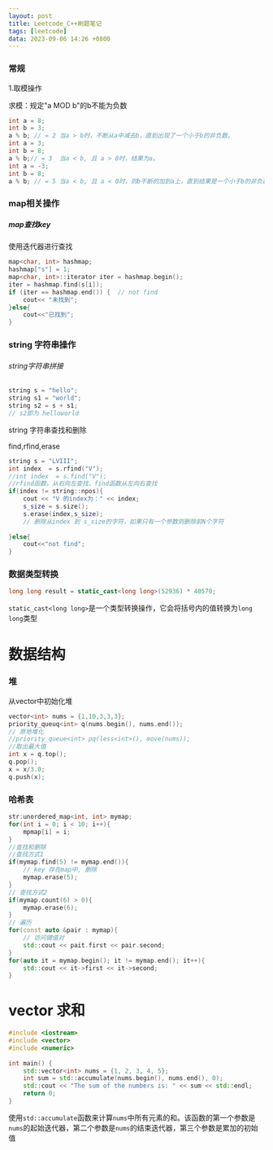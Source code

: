 ```yaml
---
layout: post
title: Leetcode_C++刷题笔记
tags: [leetcode]
data: 2023-09-06 14:26 +0800
---
```

### 常规

1.取模操作

求模：规定"a MOD b"的b不能为负数

```cpp
int a = 8;
int b = 3;
a % b; // = 2 当a > b时，不断从a中减去b，直到出现了一个小于b的非负数。
int a = 3;
int b = 8;
a % b;// = 3  当a < b, 且 a > 0时，结果为a。 
int a = -3;
int b = 8;
a % b; // = 5 当a < b, 且 a < 0时，则b不断的加到a上，直到结果是一个小于b的非负数为止。
```





### map相关操作

##### map查找key

使用迭代器进行查找

```c++
map<char, int> hashmap;
hashmap["s"] = 1;
map<char, int>::iterator iter = hashmap.begin();
iter = hashmap.find(s[i]);
if (iter == hashmap.end()) {  // not find
	cout<< "未找到";
}else{
    cout<<"已找到";
}
```



### string 字符串操作

###### string字符串拼接

```c++
string s = "hello";
string s1 = "world";
string s2 = s + s1;
// s2即为 helloworld
```

string 字符串查找和删除

find,rfind,erase

```c++
string s = "LVIII";
int index  = s.rfind("V");
//int index  = s.find("V");
//rfind函数，从右向左查找，find函数从左向右查找
if(index != string::npos){
	cout << "V 的index为：" << index;
    s_size = s.size();
    s.erase(index,s_size);
    // 删除从index 到 s_size的字符，如果只有一个参数则删除前N个字符
    
}else{
	cout<<"not find";
}
```

### 数据类型转换

```cpp
long long result = static_cast<long long>(52936) * 40570;
```

`static_cast<long long>`是一个类型转换操作，它会将括号内的值转换为`long long`类型

# 数据结构

### 堆

从vector中初始化堆

```cpp
vector<int> nums = {1,10,3,3,3};
priority_queuq<int> q(nums.begin(), nums.end());
// 原地堆化
//priority_queue<int> pq(less<int>(), move(nums));
//取出最大值
int x = q.top();
q.pop();
x = x/3.0;
q.push(x);
```

### 哈希表

```cpp
str:unordered_map<int, int> mymap;
for(int i = 0; i < 10; i++){
	mpmap[i] = i;
}
//查找和删除
//查找方式1
if(mymap.find(5) != mymap.end()){
	// key 存在map中, 删除
	mymap.erase(5);
}
// 查找方式2
if(mymap.count(6) > 0){
	mymap.erase(6);
}
// 遍历
for(const auto &pair : mymap){
	// 访问键值对
	std::cout << pait.first << pair.second;
}
for(auto it = mymap.begin(); it != mymap.end(); it++){
	std::cout << it->first << it->second;
}
```

# vector 求和

```cpp
#include <iostream>  
#include <vector>  
#include <numeric>  
  
int main() {  
    std::vector<int> nums = {1, 2, 3, 4, 5};  
    int sum = std::accumulate(nums.begin(), nums.end(), 0);  
    std::cout << "The sum of the numbers is: " << sum << std::endl;  
    return 0;  
}
```

使用`std::accumulate`函数来计算`nums`中所有元素的和。该函数的第一个参数是`nums`的起始迭代器，第二个参数是`nums`的结束迭代器，第三个参数是累加的初始值

